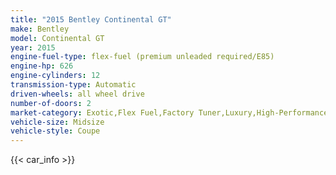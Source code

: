 ```yaml
---
title: "2015 Bentley Continental GT"
make: Bentley
model: Continental GT
year: 2015
engine-fuel-type: flex-fuel (premium unleaded required/E85)
engine-hp: 626
engine-cylinders: 12
transmission-type: Automatic
driven-wheels: all wheel drive
number-of-doors: 2
market-category: Exotic,Flex Fuel,Factory Tuner,Luxury,High-Performance
vehicle-size: Midsize
vehicle-style: Coupe
---
```


{{< car_info >}}
